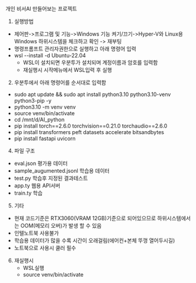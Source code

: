 개인 비서AI 만들어보는 프로젝트

1. 실행방법
- 제어판->프로그램 및 기능->Windows 기능 켜기/끄기->Hyper-V와 Linux용 Windows 하위시스템을 체크하고 확인 -> 재부팅
- 명령프롬프트 관리자권한으로 실행하고 아래 명령어 입력
- wsl --install -d Ubuntu-22.04
  - WSL이 설치되면 우분투가 설치되며 계정이름과 암호를 입력함
  - 재실행시 시작메뉴에서 WSL입력 후 실행

2. 우분투에서 아래 명령어를 순서대로 입력함
   
- sudo apt update && sudo apt install python3.10 python3.10-venv python3-pip -y
- python3.10 -m venv venv
- source venv/bin/activate
- cd /mnt/d/AI_python
- pip install torch==2.6.0 torchvision==0.21.0 torchaudio==2.6.0
- pip install transformers peft datasets accelerate bitsandbytes
- pip install fastapi uvicorn

4. 파일 구조
- eval.json 평가용 데이터
- sample_augumented.jsonl 학습용 데이터
- test.py 학습후 지정된 결과테스트
- app.ty 웹용 API서버 
- train.ty 학습

5. 기타 
- 현재 코드기준은 RTX3060(VRAM 12GB)기준으로 되어있으므로 하위시스템에서는 OOM(메모리 오버)가 발생 할 수 있음
- 인텔노트북 사용불가
- 학습용 데이터가 많을 수록 시간이 오래걸림(에어컨+본체 뚜껑 열어두시길)
- 노트북으로 사용시 쿨러 필수

6. 재실행시
   - WSL실행
   - source venv/bin/activate
